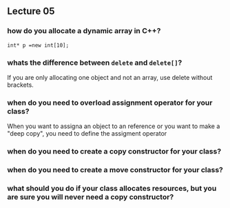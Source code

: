 ## Lecture 05

### how do you allocate a dynamic array in C++?
`int* p =new int[10];`

### whats the difference between `delete` and `delete[]`?
If you are only allocating one object and not an array, use delete without brackets.

### when do you need to overload assignment operator for your class?
When you want to assigna an object to an reference or you want to make a "deep copy", you need to define the assigment operator

### when do you need to create a copy constructor for your class?

### when do you need to create a move constructor for your class?

### what should you do if your class allocates resources, but you are sure you will never need a copy constructor?

